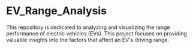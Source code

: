 # EV_Range_Analysis
This repository is dedicated to analyzing and visualizing the range performance of electric vehicles (EVs). This project focuses on providing valuable insights into the factors that affect an EV's driving range.
